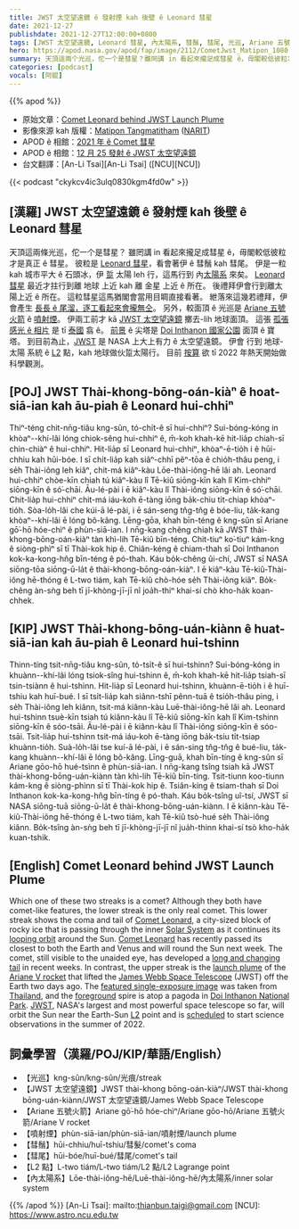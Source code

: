 ```yaml
---
title: JWST 太空望遠鏡 ê 發射煙 kah 後壁 ê Leonard 彗星
date: 2021-12-27
publishdate: 2021-12-27T12:00:00+0800
tags: [JWST 太空望遠鏡, Leonard 彗星, 內太陽系, 彗鬚, 彗尾, 光巡, Ariane 五號火箭, L2 點, JWST, 內太陽系, 金星]
hero: https://apod.nasa.gov/apod/fap/image/2112/CometJwst_Matipon_1080.jpg
summary: 天頂這兩个光巡，佗一个是彗星？雖罔講 in 看起來攏足成彗星 ê，毋閣較低彼粒才是真正 ê 彗星。
categories: [podcast]
vocals: [阿錕]
---
```


{{% apod %}}

- 原始文章：[Comet Leonard behind JWST Launch Plume](https://apod.nasa.gov/apod/ap211227.html)
- 影像來源 kah 版權：[Matipon Tangmatitham](https://www.facebook.com/matiponphotography) ([NARIT](https://www.narit.or.th/))
- APOD ê 相館：[2021 年 ê Comet 彗星](https://www.facebook.com/media/set/?set=a.4214632848640902&type=3)
- APOD ê 相館：[12 月 25 發射 ê JWST 太空望遠鏡](https://www.facebook.com/media/set/?vanity=APOD.Sky&set=a.4297444840359702)
- 台文翻譯：[An-Li Tsai][An-Li Tsai] ([NCU][NCU])

{{< podcast "ckykcv4ic3ulq0830kgm4fd0w" >}}

## [漢羅] JWST 太空望遠鏡 ê 發射煙 kah 後壁 ê Leonard 彗星
天頂這兩條光巡，佗一个是彗星？
雖罔講 in 看起來攏足成彗星 ê，毋閣較低彼粒才是真正 ê 彗星。
彼粒是 [Leonard 彗星][Comet Leonard 1]，看會著伊 ê 彗鬚 kah 彗尾。
伊是一粒 kah 城市平大 ê 石頭冰，伊 [踅][looping orbit] 太陽 leh 行，這馬行到 內[太陽系][Solar System] 來矣。
[Leonard 彗星][Comet Leonard 2] 最近才拄行到離 地球 上近 kah 離 金星 上近 ê 所在。
後禮拜伊會行到離太陽上近 ê 所在。
這粒彗星這馬猶閣會當用目睭直接看著。
紲落來這幾若禮拜，伊會產生 [長長 ê 尾溜，逐工看起來會攏無仝][long and changing tail t]。
另外，較面頂 ê 光巡是 [Ariane 五號火箭][Ariane V rocket] ê [噴射煙][launch plume]。
伊兩工前才 kā [JWST 太空望遠鏡][James Webb Space Telescope] 擲去-lih 地球面頂。
這張 [孤張感光 ê 相片][featured single-exposure image] 是 tī [泰國][Thailand] 翕 ê。
[前景][foreground] ê 尖塔是 [Doi Inthanon 國家公園][Doi Inthanon National Park] 面頂 ê 寶塔。
到目前為止，[JWST][JWST] 是 NASA 上大上有力 ê 太空望遠鏡。
伊會 行到 地球-太陽 系統 ê [L2][L2] 點，kah 地球做伙踅太陽行。
目前 [按算][scheduled] 欲 tī 2022 年熱天開始做科學觀測。

## [POJ] JWST Thài-khong-bōng-oán-kiàⁿ ê hoat-siā-ian kah āu-piah ê Leonard hui-chhiⁿ
Thiⁿ-téng chit-nn̄g-tiâu kng-sûn, tó-chi̍t-ê sī hui-chhiⁿ?
Sui-bóng-kóng in khòaⁿ--khí-lâi lóng chiok-sêng hui-chhiⁿ ê, m̄-koh khah-kē hit-lia̍p chiah-sī chin-chiàⁿ ê hui-chhiⁿ.
Hit-lia̍p sī Leonard hui-chhiⁿ, khòaⁿ-ē-tio̍h i ê hūi-chhiu kah hūi-bóe.
I sī chi̍t-lia̍p kah siâⁿ-chhī pêⁿ-tōa ê chio̍h-thâu peng, i se̍h Thài-iông leh kiâⁿ, chit-má kiâⁿ-kàu Lōe-thài-iông-hē lâi ah.
Leonard hui-chhiⁿ chòe-kīn chiah tú kiâⁿ-kàu lî Tē-kiû siōng-kīn kah lî Kim-chhiⁿ siōng-kīn ê só͘-chāi.
Āu-lé-pài i ē kiâⁿ-kàu lî Thài-iông siōng-kīn ê só͘-chāi.
Chit-lia̍p hui-chhiⁿ chit-má iáu-koh ē-tàng iōng ba̍k-chiu ti̍t-chiap khòaⁿ-tio̍h.
Sòa-lo̍h-lâi che kúi-ā lé-pài, i ē sán-seng tn̂g-tn̂g ê bóe-liu, ta̍k-kang khòaⁿ--khí-lâi ē lóng bô-kâng.
Lēng-gōa, khah bīn-téng ê kng-sûn sī Ariane gō͘-hō hóe-chìⁿ ê phùn-siā-ian.
I nn̄g-kang chêng chiah kā JWST thài-khong-bōng-oán-kiàⁿ tàn khì-lih Tē-kiû bīn-téng.
Chit-tiuⁿ ko͘-tiuⁿ kám-kng ê siòng-phìⁿ sī tī Thài-kok hip ê.
Chiân-kéng ê chiam-thah sī Doi Inthanon kok-ka-kong-hn̂g bīn-téng ê pó-thah.
Káu bo̍k-chêng ûi-chí, JWST sī NASA siōng-tōa siōng-ū-la̍t ê thài-khong-bōng-oán-kiàⁿ.
I ē kiâⁿ-kàu Tē-kiû-Thài-iông hē-thóng ê L-two tiám, kah Tē-kiû chò-hóe se̍h Thài-iông kiâⁿ.
Bo̍k-chêng àn-sǹg beh tī jī-khòng-jī-jī nî joa̍h-thiⁿ khai-sí chò kho-ha̍k koan-chhek.

## [KIP] JWST Thài-khong-bōng-uán-kiànn ê huat-siā-ian kah āu-piah ê Leonard hui-tshinn
Thinn-tíng tsit-nn̄g-tiâu kng-sûn, tó-tsi̍t-ê sī hui-tshinn?
Sui-bóng-kóng in khuànn--khí-lâi lóng tsiok-sîng hui-tshinn ê, m̄-koh khah-kē hit-lia̍p tsiah-sī tsin-tsiànn ê hui-tshinn.
Hit-lia̍p sī Leonard hui-tshinn, khuànn-ē-tio̍h i ê huī-tshiu kah huī-bué.
I sī tsi̍t-lia̍p kah siânn-tshī pênn-tuā ê tsio̍h-thâu ping, i se̍h Thài-iông leh kiânn, tsit-má kiânn-kàu Luē-thài-iông-hē lâi ah.
Leonard hui-tshinn tsuè-kīn tsiah tú kiânn-kàu lî Tē-kiû siōng-kīn kah lî Kim-tshinn siōng-kīn ê sóo-tsāi.
Āu-lé-pài i ē kiânn-kàu lî Thài-iông siōng-kīn ê sóo-tsāi.
Tsit-lia̍p hui-tshinn tsit-má iáu-koh ē-tàng iōng ba̍k-tsiu ti̍t-tsiap khuànn-tio̍h.
Suà-lo̍h-lâi tse kuí-ā lé-pài, i ē sán-sing tn̂g-tn̂g ê bué-liu, ta̍k-kang khuànn--khí-lâi ē lóng bô-kâng.
Līng-guā, khah bīn-tíng ê kng-sûn sī Ariane gōo-hō hué-tsìnn ê phùn-siā-ian.
I nn̄g-kang tsîng tsiah kā JWST thài-khong-bōng-uán-kiànn tàn khì-lih Tē-kiû bīn-tíng.
Tsit-tiunn koo-tiunn kám-kng ê siòng-phìnn sī tī Thài-kok hip ê.
Tsiân-kíng ê tsiam-thah sī Doi Inthanon kok-ka-kong-hn̂g bīn-tíng ê pó-thah.
Káu bo̍k-tsîng uî-tsí, JWST sī NASA siōng-tuā siōng-ū-la̍t ê thài-khong-bōng-uán-kiànn.
I ē kiânn-kàu Tē-kiû-Thài-iông hē-thóng ê L-two tiám, kah Tē-kiû tsò-hué se̍h Thài-iông kiânn.
Bo̍k-tsîng àn-sǹg beh tī jī-khòng-jī-jī nî jua̍h-thinn khai-sí tsò kho-ha̍k kuan-tshik.

## [English] Comet Leonard behind JWST Launch Plume
Which one of these two streaks is a comet?
Although they both have comet-like features, the lower streak is the only real comet.
This lower streak shows the coma and tail of [Comet Leonard][Comet Leonard 1], a city-sized block of rocky ice that is passing through the inner [Solar System][Solar System] as it continues its [looping orbit][looping orbit] around the Sun.
[Comet Leonard][Comet Leonard 2] has recently passed its closest to both the Earth and Venus and will round the Sun next week.
The comet, still visible to the unaided eye, has developed a [long and changing tail][long and changing tail e] in recent weeks.
In contrast, the upper streak is the [launch plume][launch plume] of the [Ariane V rocket][Ariane V rocket] that lifted the [James Webb Space Telescope][James Webb Space Telescope] (JWST) off the Earth two days ago.
The [featured single-exposure image][featured single-exposure image] was taken from [Thailand][Thailand], and the [foreground][foreground] spire is atop a pagoda in [Doi Inthanon National Park][Doi Inthanon National Park].
[JWST][JWST], NASA's largest and most powerful space telescope so far, will orbit the Sun near the Earth-Sun [L2][L2] point and is [scheduled][scheduled] to start science observations in the summer of 2022.

## 詞彙學習（漢羅/POJ/KIP/華語/English）
- 【光巡】kng-sûn/kng-sûn/光痕/streak
- 【JWST 太空望遠鏡】JWST thài-khong bōng-oán-kiàⁿ/JWST thài-khong bōng-uán-kiànn/JWST 太空望遠鏡/James Webb Space Telescope
- 【Ariane 五號火箭】Ariane gō͘-hō hóe-chìⁿ/Ariane gōo-hō/Ariane 五號火箭/Ariane V rocket
- 【噴射煙】phùn-siā-ian/phùn-siā-ian/噴射煙/launch plume
- 【彗鬚】hūi-chhiu/huī-tshiu/彗髮/comet's coma
- 【彗尾】hūi-bóe/huī-bué/彗尾/comet's tail
- 【L2 點】L-two tiám/L-two tiám/L2 點/L2 Lagrange point
- 【內太陽系】Lōe-thài-iông-hē/Luē-thài-iông-hē/內太陽系/inner solar system


{{% /apod %}}
[An-Li Tsai]: mailto:thianbun.taigi@gmail.com
[NCU]: https://www.astro.ncu.edu.tw


[Comet Leonard 1]:https://en.wikipedia.org/wiki/C/2021_A1_(Leonard)
[Solar System]:https://solarsystem.nasa.gov/solar-system/our-solar-system/in-depth/
[looping orbit]:https://en.wikipedia.org/wiki/C/2021_A1_(Leonard)#/media/File:Animation_of_C%EF%BC%8F2021_A1's_orbit_around_Sun_-_2021_close_approach.gif
[Comet Leonard 2]:https://earthsky.org/astronomy-essentials/comet-leonard-might-become-2021s-brightest-2022/
[long and changing tail e]:https://apod.nasa.gov/apod/ap211225.html
[long and changing tail t]:https://apod.tw/daily/20211225/
[launch plume]:https://www.flickr.com/photos/nasawebbtelescope/51775389630/in/album-72157720000770033/
[Ariane V rocket]:https://www.arianespace.com/vehicle/ariane-5/
[James Webb Space Telescope]:https://www.jwst.nasa.gov/
[featured single-exposure image]:https://www.facebook.com/photo/?fbid=309574577842088&set=a.597613170381144
[Thailand]:https://en.wikipedia.org/wiki/Thailand
[foreground]:https://i.pinimg.com/originals/45/db/9d/45db9dd91f18cf0d0ac66e294cf6ee64.jpg
[Doi Inthanon National Park]:https://youtu.be/i0PCuIlCivg?t=127
[JWST]:https://www.jwst.nasa.gov/content/about/index.html
[L2]:https://www.nasa.gov/topics/universe/features/webb-l2.html
[scheduled]:https://webb.nasa.gov/content/webbLaunch/deploymentExplorer.html
